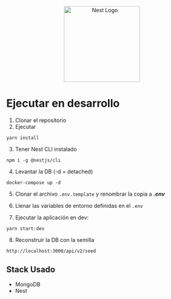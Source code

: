 <p align="center">
  <a href="http://nestjs.com/" target="blank"><img src="https://nestjs.com/img/logo-small.svg" width="200" alt="Nest Logo" /></a>
</p>

# Ejecutar en desarrollo

1. Clonar el repositorio
2. Ejecutar
```
yarn install
```

3. Tener Nest CLI instalado
```
npm i -g @nestjs/cli
```

4. Levantar la DB (-d = detached)
```
docker-compose up -d
```

5. Clonar el archivo ```.env.template``` y renombrar la copia a ___.env___

6. Llenar las variables de entorno definidas en el ```.env```

7. Ejecutar la aplicación en dev:
```
yarn start:dev
```

8. Reconstruir la DB con la semilla
```
http://localhost:3000/api/v2/seed
```

## Stack Usado
- MongoDB
- Nest